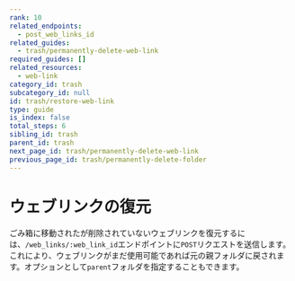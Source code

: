 ```yaml
---
rank: 10
related_endpoints:
  - post_web_links_id
related_guides:
  - trash/permanently-delete-web-link
required_guides: []
related_resources:
  - web-link
category_id: trash
subcategory_id: null
id: trash/restore-web-link
type: guide
is_index: false
total_steps: 6
sibling_id: trash
parent_id: trash
next_page_id: trash/permanently-delete-web-link
previous_page_id: trash/permanently-delete-folder
---
```

# ウェブリンクの復元

ごみ箱に移動されたが削除されていないウェブリンクを復元するには、`/web_links/:web_link_id`エンドポイントに`POST`リクエストを送信します。これにより、ウェブリンクがまだ使用可能であれば元の親フォルダに戻されます。オプションとして`parent`フォルダを指定することもできます。

<Samples id="post_web_links_id">

</Samples>
